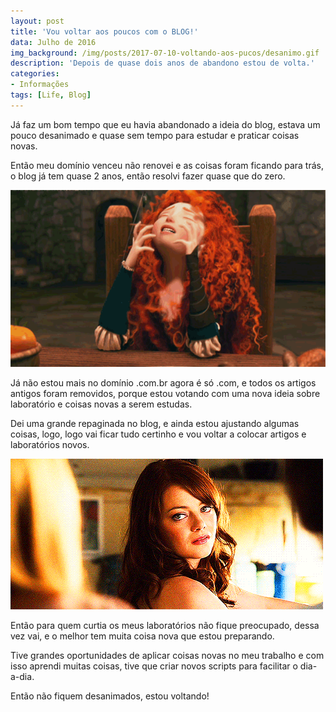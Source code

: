 ```yaml
---
layout: post
title: 'Vou voltar aos poucos com o BLOG!'
data: Julho de 2016
img_background: /img/posts/2017-07-10-voltando-aos-pucos/desanimo.gif
description: 'Depois de quase dois anos de abandono estou de volta.'
categories:
- Informações
tags: [Life, Blog]
---
```



Já faz um bom tempo que eu havia abandonado a ideia do blog, estava um pouco desanimado e quase sem tempo para estudar e praticar coisas novas. 

Então meu domínio venceu não renovei e as coisas foram ficando para trás, o blog já tem quase 2 anos, então resolvi fazer quase que do zero.

![Gif de desanimo](img/posts/2017-07-10-voltando-aos-pucos/desanimo.gif)

Já não estou mais no domínio .com.br agora é só .com, e todos os artigos antigos foram removidos, porque estou votando com uma nova ideia sobre laboratório e coisas novas a serem estudas.


Dei uma grande repaginada no blog, e ainda estou ajustando algumas coisas, logo, logo vai ficar tudo certinho e vou voltar a colocar artigos e laboratórios novos.

![Joinha](img/posts/2017-07-10-voltando-aos-pucos/joinha.gif)

Então para quem curtia os meus laboratórios não fique preocupado, dessa vez vai, e o melhor tem muita coisa nova que estou preparando.

Tive grandes oportunidades de aplicar coisas novas no meu trabalho e com isso aprendi muitas coisas, tive que criar novos scripts para facilitar o dia-a-dia.

Então não fiquem desanimados, estou voltando!
